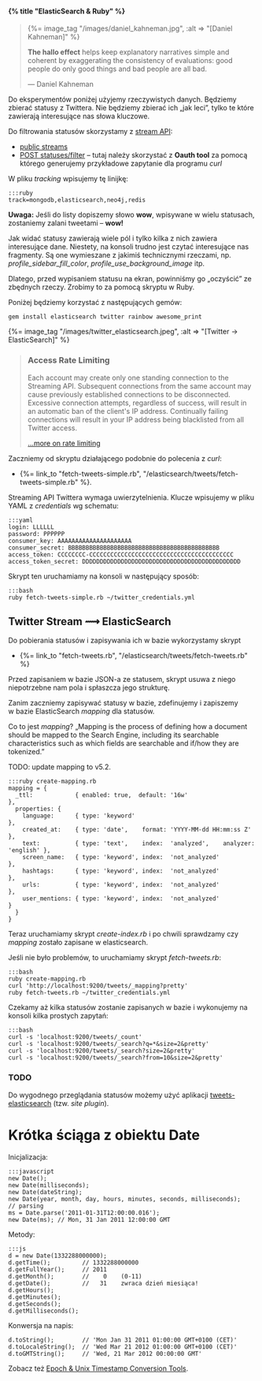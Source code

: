 #### {% title "ElasticSearch & Ruby" %}

<blockquote>
 {%= image_tag "/images/daniel_kahneman.jpg", :alt => "[Daniel Kahneman]" %}
 <p><b>The hallo effect</b> helps keep explanatory narratives
  simple and coherent by exaggerating the consistency
  of evaluations: good people do only good things
  and bad people are all bad.
 </p>
 <p class="author">— Daniel Kahneman</p>
</blockquote>

Do eksperymentów poniżej użyjemy rzeczywistych danych.
Będziemy zbierać statusy z Twittera.
Nie będziemy zbierać ich „jak leci”, tylko
te które zawierają interesujące nas słowa kluczowe.

Do filtrowania statusów skorzystamy
z [stream API](https://dev.twitter.com/docs/streaming-api):

* [public streams](https://dev.twitter.com/docs/streaming-apis/streams/public)
* [POST statuses/filter](https://dev.twitter.com/docs/api/1.1/post/statuses/filter) –
  tutaj należy skorzystać z **Oauth tool** za pomocą którego
  generujemy przykładowe zapytanie dla programu *curl*

W pliku *tracking* wpisujemy tę linijkę:

    :::ruby
    track=mongodb,elasticsearch,neo4j,redis

**Uwaga:** Jeśli do listy dopiszemy słowo **wow**, wpisywane w wielu
statusach, zostaniemy zalani tweetami – **wow!**

Jak widać statusy zawierają wiele pól i tylko kilka z nich zawiera
interesujące dane. Niestety, na konsoli trudno jest czytać interesujące nas fragmenty.
Są one wymieszane z jakimiś technicznymi rzeczami, np.
*profile_sidebar_fill_color*, *profile_use_background_image* itp.

Dlatego, przed wypisaniem statusu na ekran, powinniśmy go „oczyścić”
ze zbędnych rzeczy. Zrobimy to za pomocą skryptu w Ruby.

Poniżej będziemy korzystać z następujących gemów:

    gem install elasticsearch twitter rainbow awesome_print

{%= image_tag "/images/twitter_elasticsearch.jpeg", :alt => "[Twitter -> ElasticSearch]" %}

<blockquote>
<p>
  <h3>Access Rate Limiting</h3>
  <p>Each account may create only one standing connection to the
  Streaming API. Subsequent connections from the same account may
  cause previously established connections to be
  disconnected. Excessive connection attempts, regardless of success,
  will result in an automatic ban of the client's IP
  address. Continually failing connections will result in your IP
  address being blacklisted from all Twitter access.
</p>
  <p class="author"><a href="https://dev.twitter.com/docs/rate-limiting/1.1">…more on rate limiting</a></p>
</blockquote>

Zaczniemy od skryptu działającego podobnie do polecenia z *curl*:

* {%= link_to "fetch-tweets-simple.rb", "/elasticsearch/tweets/fetch-tweets-simple.rb" %}.

Streaming API Twittera wymaga uwierzytelnienia.
Klucze wpisujemy w pliku YAML z *credentials* wg schematu:

    :::yaml
    login: LLLLLL
    password: PPPPPP
    consumer_key: AAAAAAAAAAAAAAAAAAAAA
    consumer_secret: BBBBBBBBBBBBBBBBBBBBBBBBBBBBBBBBBBBBBBBBBBB
    access_token: CCCCCCCC-CCCCCCCCCCCCCCCCCCCCCCCCCCCCCCCCCCCCCCCCC
    access_token_secret: DDDDDDDDDDDDDDDDDDDDDDDDDDDDDDDDDDDDDDDDDDDDD

Skrypt ten uruchamiamy na konsoli w następujący sposób:

    :::bash
    ruby fetch-tweets-simple.rb ~/twitter_credentials.yml


## Twitter Stream ⟿ ElasticSearch

Do pobierania statusów i zapisywania ich w bazie wykorzystamy skrypt

* {%= link_to "fetch-tweets.rb", "/elasticsearch/tweets/fetch-tweets.rb" %}

Przed zapisaniem w bazie JSON-a ze statusem, skrypt
usuwa z niego niepotrzebne nam pola i spłaszcza jego strukturę.

Zanim zaczniemy zapisywać statusy w bazie, zdefinujemy i zapiszemy
w bazie ElasticSearch *mapping* dla statusów.

Co to jest *mapping*?
„Mapping is the process of defining how a document should be mapped to
the Search Engine, including its searchable characteristics such as
which fields are searchable and if/how they are tokenized.”

TODO: update mapping to v5.2.

    :::ruby create-mapping.rb
    mapping = {
      _ttl:            { enabled: true,  default: '16w'                              },
      properties: {
        language:      { type: 'keyword'                                             },
        created_at:    { type: 'date',    format: 'YYYY-MM-dd HH:mm:ss Z'            },
        text:          { type: 'text',    index:  'analyzed',    analyzer: 'english' },
        screen_name:   { type: 'keyword', index:  'not_analyzed'                     },
        hashtags:      { type: 'keyword', index:  'not_analyzed'                     },
        urls:          { type: 'keyword', index:  'not_analyzed'                     },
        user_mentions: { type: 'keyword', index:  'not_analyzed'                     }
      }
    }

Teraz uruchamiamy skrypt *create-index.rb* i po chwili sprawdzamy
czy *mapping* zostało zapisane w elasticsearch.

Jeśli nie było problemów, to uruchamiamy skrypt *fetch-tweets.rb*:

    :::bash
    ruby create-mapping.rb
    curl 'http://localhost:9200/tweets/_mapping?pretty'
    ruby fetch-tweets.rb ~/twitter_credentials.yml

Czekamy aż kilka statusów zostanie zapisanych w bazie
i wykonujemy na konsoli kilka prostych zapytań:

    :::bash
    curl -s 'localhost:9200/tweets/_count'
    curl -s 'localhost:9200/tweets/_search?q=*&size=2&pretty'
    curl -s 'localhost:9200/tweets/_search?size=2&pretty'
    curl -s 'localhost:9200/tweets/_search?from=10&size=2&pretty'

### TODO

Do wygodnego przeglądania statusów możemy użyć aplikacji
[tweets-elasticsearch](https://github.com/wbzyl/tweets-elasticsearch)
(tzw. *site plugin*).

<!--

## Faceted search, czyli wyszukiwanie fasetowe

[Co to są fasety?](http://www.elasticsearch.org/guide/en/elasticsearch/reference/current/search-facets.html)
„Facets provide aggregated data based on a search query. In the
simplest case, a terms facet can return facet counts for various facet
values for a specific field. ElasticSearch supports more facet
implementations, such as statistical or date histogram facets.”

**Uwaga:** Pole wykorzystywane do obliczeń fasetowych musi być typu:

* *numeric*
* *date* lub *time*
* *be analyzed as a single token*

Od prostych zapytań do zapytań z fasetami:

    :::bash
    curl -s 'localhost:9200/tweets/_count?q=redis&pretty'
    curl -s 'localhost:9200/tweets/_search?q=redis&pretty'

    curl -s 'localhost:9200/tweets/_search?pretty' -d '
    {
      "query": { "query_string": {"query": "redis"} },
      "sort": { "created_at": { "order": "desc" } }
    }'
    curl -s 'localhost:9200/tweets/_search?pretty' -d '
    {
      "query": { "query_string": {"query": "redis"} },
      "sort": { "created_at": { "order": "desc" } },
      "facets": { "hashtags": { "terms":  { "field": "hashtags" } } }
    }'
    curl -s 'localhost:9200/tweets/_search?pretty' -d '
    {
      "query": { "match_all": {} },
      "sort": { "created_at": { "order": "desc" } },
      "facets": { "hashtags": { "terms":  { "field": "hashtags" } } }
    }'
    curl -s 'localhost:9200/tweets/_search?size=0&pretty' -d '
    {
      "facets": { "hashtags": { "terms":  { "field": "hashtags" } } }
    }'

A tak wygląda „fasetowy” JSON:

    :::json
    { ... cut ...
      "facets" : {
         "hashtags" : {
            "_type" : "terms",
            "missing" : 167,
            "total" : 198,
            "other" : 127,
            "terms" : [
               { "term" : "dbts2013", "count" : 13 },
               { "term" : "nosql", "count" : 9 },
               { "term" : "couchdb", "count" : 9 },
               { "term" : "mongodb", "count" : 7 },
               { "term" : "Rails", "count" : 7 },
               { "term" : "cassandra", "count" : 6 },
               { "term" : "redis", "count" : 5 },
               { "term" : "rails", "count" : 5 },
               { "term" : "jobs", "count" : 5 },
               { "term" : "d3js", "count" : 5 }
            ]
          }
        }
      }

[Search API – Facets](http://www.elasticsearch.org/guide/en/elasticsearch/reference/current/search-facets.html):

* `missing` : the number of documents which have no value for the faceted field
* `total` : the total number of terms in the facet
* `other` : the number of terms not included in the returned facet

Effectively `other = total – terms`.

I jeszcze jedno wyszukiwanie facetowe:

    :::bash
    curl -s 'localhost:9200/tweets/_search?pretty' -d '
    {
      "query": { "query_string": {"query": "redis"} },
      "sort": { "created_at": { "order": "desc" } },
      "facets": { "hashtags": { "terms":  { "field": "hashtags", size: 4 }, "global": true } }
    }'

A teraz zupełnie inny facet,
[date histogram facet](http://www.elasticsearch.org/guide/en/elasticsearch/reference/current/search-facets-date-histogram-facet.html):

    :::bash
    curl -s 'localhost:9200/tweets/_search?pretty' -d '
    {
      "query": { "match_all": {} },
      "sort": { "created_at": { "order": "desc" } },
      "facets": {
         "statuses_per_day": {
            "date_histogram":  { "field": "created_at", "interval": "30m" }
         }
      }
    }'

Oto wynik wyszukiwania z *date histogram*:

    :::json
    "facets" : {
      "statuses_per_day" : {
        "_type" : "date_histogram",
        "entries" : [
          { "time" : 1384497000000, "count" : 45 },
          { "time" : 1384498800000, "count" : 81 },
          { "time" : 1384500600000, "count" : 98 },
          { "time" : 1384502400000, "count" : 95 },
          { "time" : 1384504200000, "count" : 95 },
          ...
        ]
      }
    }

Co to są za liczby przy *time*:

    :::js
    new Date(1332201600000);                  // Tue, 20 Mar 2012 00:00:00 GMT
    new Date(1332288000000);                  // Wed, 21 Mar 2012 00:00:00 GMT
    (new Date(1332288000000)).getFullYear();  // 2012

-->

<!--

# Rivers allows to index streams

Instalacja wtyczek *rivers* jest prosta:

    bin/plugin -install river-couchdb
      -> Installing river-couchdb...
      Trying ...
    bin/plugin -install river-wikipedia
      -> Installing river-wikipedia...
      Trying ...

Repozytoria z kodem wtyczek są na Githubie [tutaj](https://github.com/elasticsearch).

MongoDB River Plugin for ElasticSearch:

* [elasticsearch-river-mongodb](https://github.com/richardwilly98/elasticsearch-river-mongodb)


### Zadania

1\. Zainstalować wtyczkę *Wikipedia River*. Wyszukiwanie?

2\. Przeczytać [Creating a pluggable REST endpoint](http://www.elasticsearch.org/tutorials/2011/09/14/creating-pluggable-rest-endpoints.html).

5\. [Filename search with ElasticSearch](http://stackoverflow.com/questions/9421358/filename-search-with-elasticsearch).


# JSON dump indeksu tweets

…czyli zrzut indeksu tweets do pliku w formacie JSON:

* [scroll](http://www.elasticsearch.org/guide/reference/api/search/scroll.html)
* [scan](http://www.elasticsearch.org/guide/reference/api/search/search-type.html)

Ściąga:

* a search request can be scrolled by specifying the *scroll* parameter;
  `scroll=4m` indicates for how long (*co to oznacza? 4 minuty czy 4 milisekundy*)
  the nodes that participate in the search will maintain relevant resources
  in order to continue and support it
* the *scroll_id* should be used when scrolling
  (along with the scroll parameter, to stop the scroll from expiring);
  the *scroll_id* **changes for each scroll request**
  and only the most recent one should be used
* the “breaking” condition out of a scroll is when no hits has been returned;
  the *hits.total* will be maintained between scroll requests

Przykład pokazujący jak to działa:

    :::bash
    curl -s 'localhost:9200/tweets/_search?search_type=scan&scroll=10m&size=4&pretty'

Opcjonalnie możemy dopisać kryteria wyszukiwania. Na przykład,
wyszukujemy wszystko:

    :::json
    {
       "query": {
         "match_all": {}
       }
    }

albo cokolwiek:

    :::json
    {
       "query": {
          "query_string": {
             "query": "cokolwiek"
          }
       }
    }

Wtedy zmieniamy wywołanie *curl* na:

    :::bash
    curl -s 'localhost:9200/tweets/_search?search_type=scan&scroll=10m&size=4&pretty' -d '
    {
       "query": {
         "match_all": {}
       }
    }'

Wynik wykonania tego polecenia, to przykładowo:

    :::json
    {
      "_scroll_id": "c2NhbjsxOzE6Q29xZ01qdkJTZHVRdTA1Ow=",
      "took": 10,
      "timed_out": false,
      "_shards": {
        "total": 1,
        "successful": 1,
        "failed": 0
      },
      "hits": {
        "total": 105,
        "max_score": 0.0,
        "hits": [ ]
      }
    }

Teraz wykonujemy tyle razy polecenie:

    :::bash
    curl -s 'localhost:9200/_search/scroll?scroll=10m&pretty' \
      -d 'przeklikujemy ostatnią wersję _scroll_id'

aż otrzymamy pustą tablicę *hits.hits*:

    :::json
    {
      "_scroll_id": "c2lZ1UTsxO3RvdGFsX2hpdHM6MTM5Ow=",
      "took": 128,
      "timed_out": false,
      "_shards": {
        "total": 1,
        "successful": 1,
        "failed": 0
      },
      "hits": {
        "total": 2024,
        "max_score": 0.0,
        "hits": [ ]
        ...

Przykładowa implementacja tego algorytmu w NodeJS (v0.10.22)
+ moduł [Restler](https://github.com/danwrong/restler) (v2.0.1):

    :::js dump-tweets.js
    var rest = require('restler');

    var iterate = function(data) {  // funkcja rekurencyjna
      rest.get('http://localhost:9200/_search/scroll?scroll=10m', { data: data._scroll_id } )
        .on('success', function(data, response) {
          if (data.hits.hits.length != 0) {
            data.hits.hits.forEach(function(tweet) {
              console.log(JSON.stringify(tweet)); // wypisz JSONa w jednym wierszu
            });
            iterate(data);
          };
        });
    };

    rest.get('http://localhost:9200/tweets/_search?search_type=scan&scroll=10m&size=32')
      .on('success', function(data, response) {
        iterate(data);
    });

Skrypt ten uruchamiamy tak:

    :::bash
    node dump-tweets.js

**Uwaga 1:** Moduł ma „buga“. Przed uruchomieniem skryptu należy
załatać plik *restler.js*. Łata jest w katalogu
*pp/elasticsearch/dump* z repozytorium z notatkami do wykładu.

**Uwaga 2:** Korzystając z tego skryptu, możemy łatwo przenieść
dane z Elasticsearch do MongoDB:

    :::bash
    node dump-tweets.js | mongoimport --upsert -d test -c tweets --type json

-->

# Krótka ściąga z obiektu Date

Inicjalizacja:

    :::javascript
    new Date();
    new Date(milliseconds);
    new Date(dateString);
    new Date(year, month, day, hours, minutes, seconds, milliseconds);
    // parsing
    ms = Date.parse('2011-01-31T12:00:00.016');
    new Date(ms); // Mon, 31 Jan 2011 12:00:00 GMT

Metody:

    :::js
    d = new Date(1332288000000);
    d.getTime();         // 1332288000000
    d.getFullYear();     // 2011
    d.getMonth();        //    0    (0-11)
    d.getDate();         //   31    zwraca dzień miesiąca!
    d.getHours();
    d.getMinutes();
    d.getSeconds();
    d.getMilliseconds();

Konwersja na napis:

    d.toString();        // 'Mon Jan 31 2011 01:00:00 GMT+0100 (CET)'
    d.toLocaleString();  // 'Wed Mar 21 2012 01:00:00 GMT+0100 (CET)'
    d.toGMTString();     // 'Wed, 21 Mar 2012 00:00:00 GMT'

Zobacz też [Epoch & Unix Timestamp Conversion Tools](http://www.epochconverter.com/).
